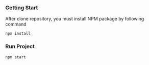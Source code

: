 ### Getting Start <a name = "gettingstart"></a>

After clone repository, you must install NPM package by following command

```
npm install
```

### Run Project <a name = "runproject"></a>

```
npm start
```
